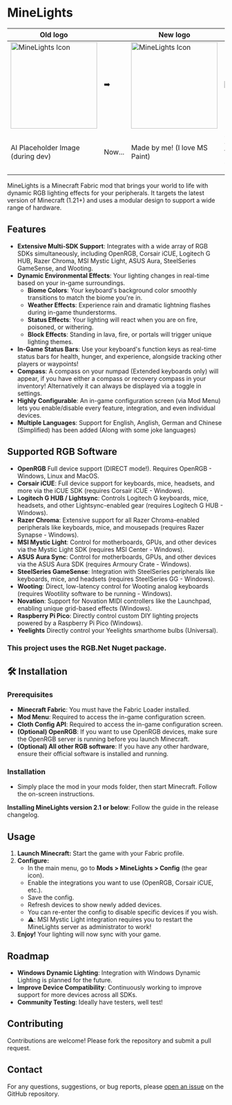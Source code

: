 # MineLights

| Old logo |   | New logo | Video |
|----------|---|----------|-------|
| <img src="https://github.com/user-attachments/assets/d2a078e4-f7f1-43cf-b03e-b1b6142b6fd8" alt="MineLights Icon" height="200"> | ➡️ | <img src="https://github.com/user-attachments/assets/c0d50adb-0242-4603-89a5-074b40903606" alt="MineLights Icon" height="200"> | ![output](https://github.com/user-attachments/assets/fd0adbbf-eaf4-46c1-bcfc-e56b5df13e32) |
| AI Placeholder Image (during dev) | Now... | Made by me! (I love MS Paint) | <small><em>MineLights running on an Asus laptop. Video courtesy of Nukepatrol99.</em></small> |

MineLights is a Minecraft Fabric mod that brings your world to life with dynamic RGB lighting effects for your peripherals. It targets the latest version of Minecraft (1.21+) and uses a modular design to support a wide range of hardware.

## Features

- **Extensive Multi-SDK Support**: Integrates with a wide array of RGB SDKs simultaneously, including OpenRGB, Corsair iCUE, Logitech G HUB, Razer Chroma, MSI Mystic Light, ASUS Aura, SteelSeries GameSense, and Wooting.
- **Dynamic Environmental Effects**: Your lighting changes in real-time based on your in-game surroundings.
  - **Biome Colors**: Your keyboard's background color smoothly transitions to match the biome you're in.
  - **Weather Effects**: Experience rain and dramatic lightning flashes during in-game thunderstorms.
  - **Status Effects**: Your lighting will react when you are on fire, poisoned, or withering.
  - **Block Effects**: Standing in lava, fire, or portals will trigger unique lighting themes.
- **In-Game Status Bars**: Use your keyboard's function keys as real-time status bars for health, hunger, and experience, alongside tracking other players or waypoints!
- **Compass**: A compass on your numpad (Extended keyboards only) will appear, if you have either a compass or recovery compass in your inventory! Alternatively it can always be displayed via a toggle in settings.
- **Highly Configurable**: An in-game configuration screen (via Mod Menu) lets you enable/disable every feature, integration, and even individual devices.
- **Multiple Languages**: Support for English, Anglish, German and Chinese (Simplified) has been added (Along with some joke languages)

## Supported RGB Software

- **OpenRGB** Full device support (DIRECT mode!). Requires OpenRGB - Windows, Linux and MacOS.
- **Corsair iCUE**: Full device support for keyboards, mice, headsets, and more via the iCUE SDK (requires Corsair iCUE - Windows).
- **Logitech G HUB / Lightsync**: Controls Logitech G keyboards, mice, headsets, and other Lightsync-enabled gear (requires Logitech G HUB - Windows).
- **Razer Chroma**: Extensive support for all Razer Chroma-enabled peripherals like keyboards, mice, and mousepads (requires Razer Synapse - Windows).
- **MSI Mystic Light**: Control for motherboards, GPUs, and other devices via the Mystic Light SDK (requires MSI Center - Windows).
- **ASUS Aura Sync**: Control for motherboards, GPUs, and other devices via the ASUS Aura SDK (requires Armoury Crate - Windows).
- **SteelSeries GameSense**: Integration with SteelSeries peripherals like keyboards, mice, and headsets (requires SteelSeries GG - Windows).
- **Wooting**: Direct, low-latency control for Wooting analog keyboards (requires Wootility software to be running - Windows).
- **Novation**: Support for Novation MIDI controllers like the Launchpad, enabling unique grid-based effects (Windows).
- **Raspberry Pi Pico**: Directly control custom DIY lighting projects powered by a Raspberry Pi Pico (Windows).
- **Yeelights** Directly control your Yeelights smarthome bulbs (Universal).

### This project uses the RGB.Net Nuget package.

## 🛠️ Installation

### Prerequisites

- **Minecraft Fabric**: You must have the Fabric Loader installed.
- **Mod Menu**: Required to access the in-game configuration screen.
- **Cloth Config API**: Required to access the in-game configuration screen.
- **(Optional) OpenRGB**: If you want to use OpenRGB devices, make sure the OpenRGB server is running before you launch Minecraft.
- **(Optional) All other RGB software**: If you have any other hardware, ensure their official software is installed and running.

### Installation
- Simply place the mod in your mods folder, then start Minecraft. Follow the on-screen instructions.

**Installing MineLights version 2.1 or below**: Follow the guide in the release changelog.

## Usage

1. **Launch Minecraft:** Start the game with your Fabric profile.
2. **Configure:**
   - In the main menu, go to **Mods > MineLights > Config** (the gear icon).
   - Enable the integrations you want to use (OpenRGB, Corsair iCUE, etc.).
   - Save the config.
   - Refresh devices to show newly added devices.
   - You can re-enter the config to disable specific devices if you wish.
   - ⚠️: MSI Mystic Light integration requires you to restart the MineLights server as administrator to work!
3. **Enjoy!** Your lighting will now sync with your game.

## Roadmap

- **Windows Dynamic Lighting**: Integration with Windows Dynamic Lighting is planned for the future.
- **Improve Device Compatibility**: Continuously working to improve support for more devices across all SDKs.
- **Community Testing**: Ideally have testers, well test!

## Contributing

Contributions are welcome! Please fork the repository and submit a pull request.

## Contact

For any questions, suggestions, or bug reports, please [open an issue](https://github.com/megabytesme/MineLights/issues) on the GitHub repository.
